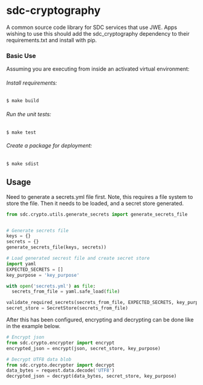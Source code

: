 # sdc-cryptography
A common source code library for SDC services that use JWE. Apps wishing to use this should add the sdc_cryptography
dependency to their requirements.txt and install with pip.

### Basic Use

Assuming you are executing from inside an activated virtual environment:

###### Install requirements:

    $ make build

###### Run the unit tests:

    $ make test

###### Create a package for deployment:

    $ make sdist

## Usage

Need to generate a secrets.yml file first.  Note, this requires a file system
to store the file.  Then it needs to be loaded, and a secret store generated.
```python
from sdc.crypto.utils.generate_secrets import generate_secrets_file


# Generate secrets file
keys = {}
secrets = {}
generate_secrets_file(keys, secrets))

# Load generated secrest file and create secret store
import yaml
EXPECTED_SECRETS = []
key_purpose = 'key_purpose'

with open('secrets.yml') as file:
  secrets_from_file = yaml.safe_load(file)

validate_required_secrets(secrets_from_file, EXPECTED_SECRETS, key_purpose)
secret_store = SecretStore(secrets_from_file)
```

After this has been configured, encrypting and decrypting can be done like in the
example below.
```python
# Encrypt json
from sdc.crypto.encrypter import encrypt
encrypted_json = encrypt(json, secret_store, key_purpose)

# Decrypt UTF8 data blob
from sdc.crypto.decrypter import decrypt
data_bytes = request.data.decode('UTF8')
decrypted_json = decrypt(data_bytes, secret_store, key_purpose)

```
